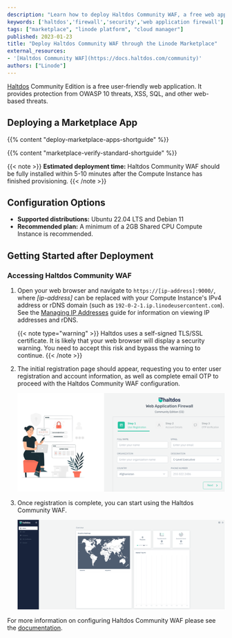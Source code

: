 ```yaml
---
description: "Learn how to deploy Haltdos Community WAF, a free web application firewall, on the Linode platform."
keywords: ['haltdos','firewall','security','web application firewall']
tags: ["marketplace", "linode platform", "cloud manager"]
published: 2023-01-23
title: "Deploy Haltdos Community WAF through the Linode Marketplace"
external_resources:
- '[Haltdos Community WAF](https://docs.haltdos.com/community)'
authors: ["Linode"]
---
```


[Haltdos](https://www.haltdos.com/) Community Edition is a free user-friendly web application. It provides protection from OWASP 10 threats, XSS, SQL, and other web-based threats.

## Deploying a Marketplace App

{{% content "deploy-marketplace-apps-shortguide" %}}

{{% content "marketplace-verify-standard-shortguide" %}}

{{< note >}}
**Estimated deployment time:** Haltdos Community WAF should be fully installed within 5-10 minutes after the Compute Instance has finished provisioning.
{{< /note >}}

## Configuration Options

- **Supported distributions:** Ubuntu 22.04 LTS and Debian 11
- **Recommended plan:** A minimum of a 2GB Shared CPU Compute Instance is recommended.

## Getting Started after Deployment

### Accessing Haltdos Community WAF

1. Open your web browser and navigate to `https://[ip-address]:9000/`, where *[ip-address]* can be replaced with your Compute Instance's IPv4 address or rDNS domain (such as `192-0-2-1.ip.linodeusercontent.com`). See the [Managing IP Addresses](/docs/products/compute/compute-instances/guides/manage-ip-addresses/) guide for information on viewing IP addresses and rDNS.

    {{< note type="warning" >}}
    Haltdos uses a self-signed TLS/SSL certificate. It is likely that your web browser will display a security warning. You need to accept this risk and bypass the warning to continue.
    {{< /note >}}

1. The initial registration page  should appear, requesting you to enter user registration and account information, as well as complete email OTP to proceed with the Haltdos Community WAF configuration.

    ![Haltdos registration page](haltdos-registration.png)

1. Once registration is complete, you can start using the Haltdos Community WAF.

    ![Haltdos home page](haltdos-home.png)

For more information on configuring Haltdos Community WAF please see the [documentation](https://docs.haltdos.com/community/docs/overview).